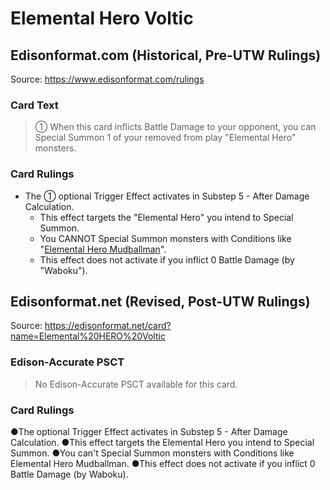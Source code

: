 # Elemental Hero Voltic

## Edisonformat.com (Historical, Pre-UTW Rulings)

Source: https://www.edisonformat.com/rulings

### Card Text

> ① When this card inflicts Battle Damage to your opponent, you can Special Summon 1 of your removed from play "Elemental Hero" monsters.

### Card Rulings

*   The ① optional Trigger Effect activates in Substep 5 - After Damage Calculation.
    *   This effect targets the "Elemental Hero" you intend to Special Summon.
    *   You CANNOT Special Summon monsters with Conditions like "[Elemental Hero Mudballman](https://yugipedia.com/wiki/Elemental_HERO_Mudballman)".
    *   This effect does not activate if you inflict 0 Battle Damage (by "Waboku").

## Edisonformat.net (Revised, Post-UTW Rulings)

Source: https://edisonformat.net/card?name=Elemental%20HERO%20Voltic

### Edison-Accurate PSCT

> No Edison-Accurate PSCT available for this card.

### Card Rulings

●The optional Trigger Effect activates in Substep 5 - After Damage Calculation.
●This effect targets the Elemental Hero you intend to Special Summon.
●You can't Special Summon monsters with Conditions like Elemental Hero Mudballman. 
●This effect does not activate if you inflict 0 Battle Damage (by Waboku).
            